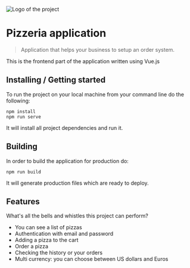 ![Logo of the project](https://raw.githubusercontent.com/jehna/readme-best-practices/master/sample-logo.png)

# Pizzeria application
> Application that helps your business to setup an order system.

This is the frontend part of the application written using Vue.js

## Installing / Getting started

To run the project on your local machine from your command line do the following:

```shell
npm install
npm run serve
```

It will install all project dependencies and run it.


## Building

In order to build the application for production do:

```shell
npm run build
```

It will generate production files which are ready to deploy.


## Features

What's all the bells and whistles this project can perform?
* You can see a list of pizzas
* Authentication with email and password
* Adding a pizza to the cart
* Order a pizza
* Checking the history or your orders
* Multi currency: you can choose between US dollars and Euros


